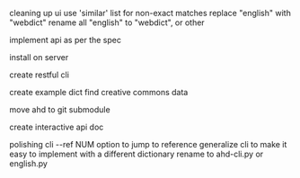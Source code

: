 cleaning up ui
    use 'similar' list for non-exact matches
    replace "english" with "webdict"
    rename all "english" to "webdict", or other

implement api as per the spec

install on server

create restful cli

create example dict
    find creative commons data

move ahd to git submodule

create interactive api doc

polishing cli
    --ref NUM option to jump to reference
    generalize cli to make it easy to implement with a different dictionary
        rename to ahd-cli.py or english.py
